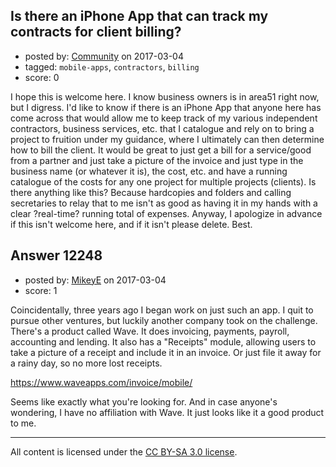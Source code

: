 ## Is there an iPhone App that can track my contracts for client billing?

- posted by: [Community](https://stackexchange.com/users/-1/community) on 2017-03-04
- tagged: `mobile-apps`, `contractors`, `billing`
- score: 0

<p>I hope this is welcome here. I know business owners is in area51 right now, but I digress. I'd like to know if there is an iPhone App that anyone here has come across that would allow me to keep track of my various independent contractors, business services, etc. that I catalogue and rely on to bring a project to fruition under my guidance, where I ultimately can then determine how to bill the client. It would be great to just get a bill for a service/good from a partner and just take a picture of the invoice and just type in the business name (or whatever it is), the cost, etc. and have a running catalogue of the costs for any one project for multiple projects (clients). Is there anything like this? Because hardcopies and folders and calling secretaries to relay that to me isn't as good as having it in my hands with a clear ?real-time? running total of expenses. Anyway, I apologize in advance if this isn't welcome here, and if it isn't please delete. Best.</p>



## Answer 12248

- posted by: [MikeyE](https://stackexchange.com/users/1771279/mikeye) on 2017-03-04
- score: 1

<p>Coincidentally, three years ago I began work on just such an app. I quit to pursue other ventures, but luckily another company took on the challenge.  There's a product called Wave. It does invoicing, payments, payroll, accounting and lending.  It also has a "Receipts" module, allowing users to take a picture of a receipt and include it in an invoice. Or just file it away for a rainy day, so no more lost receipts.</p>

<p><a href="https://www.waveapps.com/invoice/mobile/" rel="nofollow noreferrer">https://www.waveapps.com/invoice/mobile/</a></p>

<p>Seems like exactly what you're looking for.  And in case anyone's wondering, I have no affiliation with Wave. It just looks like it a good product to me.</p>




---

All content is licensed under the [CC BY-SA 3.0 license](https://creativecommons.org/licenses/by-sa/3.0/).
